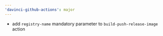 ```yaml
---
'davinci-github-actions': major
---
```


- add `registry-name` mandatory parameter to `build-push-release-image` action

